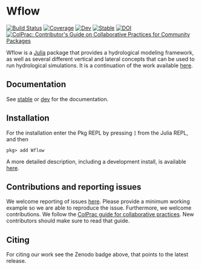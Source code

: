 # Wflow

[![Build Status](https://github.com/Deltares/Wflow.jl/workflows/CI/badge.svg)](https://github.com/Deltares/Wflow.jl/actions)
[![Coverage](https://codecov.io/gh/Deltares/Wflow.jl/branch/master/graph/badge.svg)](https://codecov.io/gh/Deltares/Wflow.jl)
[![Dev](https://img.shields.io/badge/docs-dev-blue.svg)](https://deltares.github.io/Wflow.jl/dev)
[![Stable](https://img.shields.io/badge/docs-stable-blue.svg)](https://deltares.github.io/Wflow.jl/stable)
[![DOI](https://zenodo.org/badge/246787232.svg)](https://zenodo.org/badge/latestdoi/246787232)
[![ColPrac: Contributor's Guide on Collaborative Practices for Community Packages](https://img.shields.io/badge/ColPrac-Contributor's%20Guide-blueviolet)](https://github.com/SciML/ColPrac)

Wflow is a [Julia](https://julialang.org/) package that provides a hydrological modeling
framework, as well as several different vertical and lateral concepts that can be used to
run hydrological simulations. It is a continuation of the work available
[here](https://github.com/openstreams/wflow).

## Documentation
See [stable](https://deltares.github.io/Wflow.jl/stable) or
[dev](https://deltares.github.io/Wflow.jl/dev) for the documentation.

## Installation
For the installation enter the Pkg REPL by pressing `]` from the Julia REPL, and then
```julia-repl
pkg> add Wflow
```
A more detailed description, including a development install, is available
[here](https://deltares.github.io/Wflow.jl/dev/user_guide/install/).

## Contributions and reporting issues
We welcome reporting of issues [here](https://github.com/Deltares/Wflow.jl/issues). Please
provide a minimum working example so we are able to reproduce the issue. Furthermore, we
welcome contributions. We follow the [ColPrac guide for collaborative
practices](https://github.com/SciML/ColPrac). New contributors should make sure to read that
guide.

## Citing
For citing our work see the Zenodo badge above, that points to the latest release.
